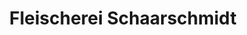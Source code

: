 ---
title: "Fleischerei Schaarschmidt"
url: /auerbach/fleischerei-schaarschmidt/
shop: Metzgerei
---